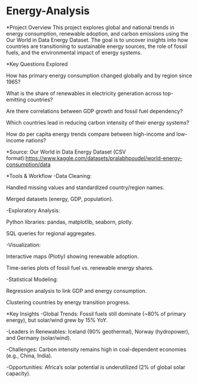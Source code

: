 # Energy-Analysis

*Project Overview
This project explores global and national trends in energy consumption, renewable adoption, and carbon emissions using the Our World in Data Energy Dataset. The goal is to uncover insights into how countries are transitioning to sustainable energy sources, the role of fossil fuels, and the environmental impact of energy systems.

*Key Questions Explored

How has primary energy consumption changed globally and by region since 1965?

What is the share of renewables in electricity generation across top-emitting countries?

Are there correlations between GDP growth and fossil fuel dependency?

Which countries lead in reducing carbon intensity of their energy systems?

How do per capita energy trends compare between high-income and low-income nations?

*Source: Our World in Data Energy Dataset (CSV format):https://www.kaggle.com/datasets/pralabhpoudel/world-energy-consumption/data

*Tools & Workflow
-Data Cleaning:

Handled missing values and standardized country/region names.

Merged datasets (energy, GDP, population).

-Exploratory Analysis:

Python libraries: pandas, matplotlib, seaborn, plotly.

SQL queries for regional aggregates.

-Visualization:

Interactive maps (Plotly) showing renewable adoption.

Time-series plots of fossil fuel vs. renewable energy shares.

-Statistical Modeling:

Regression analysis to link GDP and energy consumption.

Clustering countries by energy transition progress.

*Key Insights
-Global Trends: Fossil fuels still dominate (~80% of primary energy), but solar/wind grew by 15% YoY.

-Leaders in Renewables: Iceland (90% geothermal), Norway (hydropower), and Germany (solar/wind).

-Challenges: Carbon intensity remains high in coal-dependent economies (e.g., China, India).

-Opportunities: Africa’s solar potential is underutilized (2% of global solar capacity).

